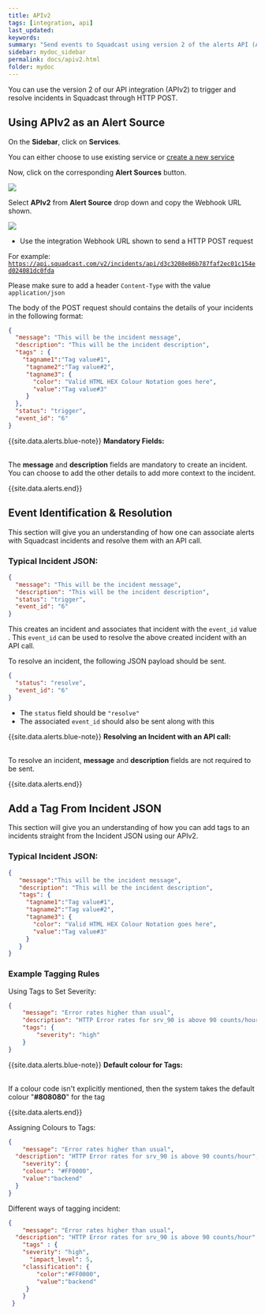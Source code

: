 ```yaml
---
title: APIv2
tags: [integration, api]
last_updated:
keywords:
summary: "Send events to Squadcast using version 2 of the alerts API (APIv2)"
sidebar: mydoc_sidebar
permalink: docs/apiv2.html
folder: mydoc
---
```


You can use the version 2 of our API integration (APIv2) to trigger and resolve incidents in Squadcast through HTTP POST.

## Using APIv2 as an Alert Source

On the **Sidebar**, click on **Services**.

You can either choose to use existing service or [create a new service](adding-a-service.html)

Now, click on the corresponding **Alert Sources** button.

![](images/integration_1.png)

Select **APIv2** from  **Alert Source** drop down and copy the Webhook URL shown.

![](images/apiv2_1.png)

- Use the integration Webhook URL shown to send a HTTP POST request

For example:
<code class="highlighter-rouge" style="color: #c7254e; background-color: #f9f2f4 !important; overflow-wrap: break-word;">https://api.squadcast.com/v2/incidents/api/d3c3208e86b787faf2ec01c154ed024081dc0fda</code>

Please make sure to add a header `Content-Type` with the value `application/json`

The body of the POST request should contains the details of your incidents in the following format:

```json
{
  "message": "This will be the incident message",
  "description": "This will be the incident description",
  "tags" : {
    "tagname1":"Tag value#1",
     "tagname2":"Tag value#2",
     "tagname3": {
       "color": "Valid HTML HEX Colour Notation goes here",
       "value":"Tag value#3"
     }
  },
  "status": "trigger",
  "event_id": "6"
}
```

{{site.data.alerts.blue-note}}
<b>Mandatory Fields: </b>
<br/><br/><p>The <b>message</b> and <b>description</b> fields are mandatory to create an incident. You can choose to add the other details to add more context to the incident.</p>
{{site.data.alerts.end}}

## Event Identification & Resolution

This section will give you an understanding of how one can associate alerts with Squadcast incidents and resolve them with an API call. 

### Typical Incident JSON:

```json
{
  "message": "This will be the incident message",
  "description": "This will be the incident description",
  "status": "trigger",
  "event_id": "6"
}
```

This creates an incident and associates that incident with the `event_id` value . This `event_id` can be used to resolve the above created incident with an API call.

To resolve an incident, the following JSON payload should be sent. 

```json
{
  "status": "resolve",
  "event_id": "6"
}
```

- The `status` field should be `"resolve"` 
- The associated `event_id` should also be sent along with this


{{site.data.alerts.blue-note}}
<b>Resolving an Incident with an API call: </b>
<br/><br/><p>To resolve an incident, <b>message</b> and <b>description</b> fields are not required to be sent.</p>
{{site.data.alerts.end}}

## Add a Tag From Incident JSON

This section will give you an understanding of how you can add tags to an incidents straight from the Incident JSON using our APIv2.

### Typical Incident JSON:

```json
{
   "message":"This will be the incident message",
   "description": "This will be the incident description",
   "tags": {
     "tagname1":"Tag value#1",
     "tagname2":"Tag value#2",
     "tagname3": {
       "color": "Valid HTML HEX Colour Notation goes here",
       "value":"Tag value#3"
     }
   }
}
```

### Example Tagging Rules

Using Tags to Set Severity:

```json
{
  	"message": "Error rates higher than usual",
    "description": "HTTP Error rates for srv_90 is above 90 counts/hour",
    "tags": {
    	"severity": "high"
    }
}
```

{{site.data.alerts.blue-note}}
<b>Default colour for Tags: </b>
<br/><br/><p>If a colour code isn't explicitly mentioned, then the system takes the default colour "<b>#808080</b>" for the tag</p>
{{site.data.alerts.end}}

Assigning Colours to Tags:

```json
{
	"message": "Error rates higher than usual",
  "description": "HTTP Error rates for srv_90 is above 90 counts/hour",
	"severity": {
  	"colour": "#FF0000",
  	"value":"backend"
  }
}
```

Different ways of tagging incident:

```json
{
	"message": "Error rates higher than usual",
  "description": "HTTP Error rates for srv_90 is above 90 counts/hour",
	"tags" : {
   	"severity": "high",
	  "impact_level": 5,
   	"classification": {
    	"color":"#FF0000",
     	"value":"backend"
     }
 	}
 }
 ```